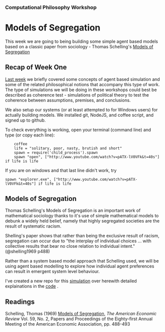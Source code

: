 ### Computational Philosophy Workshop

# Models of Segregation

This week we are going to being building some simple agent based models based on a classic paper from sociology - Thomas Schelling's [Models of Segregation][mos]


## Recap of Week One

[Last week](01-introduction.md) we briefly covered some concepts of agent based simulation and some of the related philosophical notions that accompany this type of work.  The type of simulations we will be doing in these workshops could best be described as coherence test - simulations of political theory to test the coherence between assumptions, premises, and conclusions.

We also setup our systems (or at least attempted to for Windows users) for actually building models.  We installed git, NodeJS, and coffee script, and signed up to github.  

To check everything is working, open your terminal (command line) and type (or copy each line):


		coffee
		life = "solitary, poor, nasty, brutish and short"
		spawn = require('child_process').spawn
		spawn "open", ["http://www.youtube.com/watch?v=pATX-lV0VFk&t=40s"] if life is life
      

If you are on windows and that last line didn't work, try 


    spawn "explorer.exe", ["http://www.youtube.com/watch?v=pATX-lV0VFk&t=40s"] if life is life


## Models of Segregation

Thomas Schelling's Models of Segregation is an important work of mathematical sociology thanks to it's use of simple mathematical models to debunk a widely held belief, namely that highly segregated societies are the result of systematic racism.

Shelling's paper shows that rather than being the exclusive result of racism, segregation can occur due to "the interplay of individual choices ... with collective results that bear no close relation to individual intent." (@shelling1969 p488)

Rather than a system based model approach that Schelling used, we will be using agent based modelling to explore how individual agent preferences can result in emergent system level behaviour.

I've created a new repo for this [simulation](http://dave.kinkead.com.au) over herewith detailed explainations in the [code](https://github.com/davekinkead/models-of-segregation) .


## Readings

Schelling, Thomas (1969) [Models of Segregation][mos], _The American Economic Review_
Vol. 59, No. 2, Papers and Proceedings of the Eighty-first Annual Meeting of the American Economic Association, pp. 488-493


[mos]: http://www.jstor.org/stable/1823701